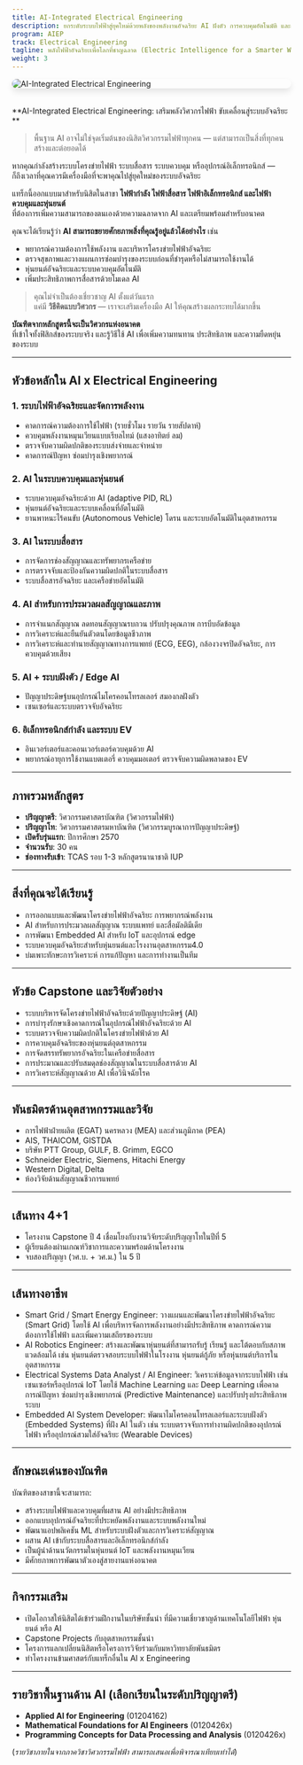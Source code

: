 ```yaml
---
title: AI-Integrated Electrical Engineering
description: ยกระดับระบบไฟฟ้าสู่ยุคใหม่ด้วยพลังของพลังงานอัจฉริยะ AI ฝังตัว การควบคุมอัตโนมัติ และการสื่อสารอัจฉริยะ
program: AIEP
track: Electrical Engineering
tagline: พลังไฟฟ้าอัจฉริยะเพื่อโลกที่ชาญฉลาด (Electric Intelligence for a Smarter World.)
weight: 3
---
```


<img src="/img/banners/electrical-hero-new.png"
     alt="AI-Integrated Electrical Engineering"
     style="max-width: 100%; height: auto; margin: 0 0 2rem 0; border-radius: 1rem; box-shadow: 0 6px 12px rgba(0,0,0,0.1); display: block;" />


**AI-Integrated Electrical Engineering: เสริมพลังวิศวกรไฟฟ้า ขับเคลื่อนสู่ระบบอัจฉริยะ **

> พื้นฐาน AI อาจไม่ใช่จุดเริ่มต้นของนิสิตวิศวกรรมไฟฟ้าทุกคน — แต่สามารถเป็นสิ่งที่ทุกคนสร้างและต่อยอดได้

หากคุณกำลังสร้างระบบโครงข่ายไฟฟ้า ระบบสื่อสาร ระบบควบคุม หรืออุปกรณ์อิเล็กทรอนิกส์ —  
ก็ถึงเวลาที่คุณควรมีเครื่องมือที่จะพาคุณไปสู่ยุคใหม่ของระบบอัจฉริยะ

แทร็กนี้ออกแบบมาสำหรับนิสิตในสาขา **ไฟฟ้ากำลัง ไฟฟ้าสื่อสาร ไฟฟ้าอิเล็กทรอนิกส์ และไฟฟ้าควบคุมและหุ่นยนต์**  
ที่ต้องการเพิ่มความสามารถของตนเองด้วยความฉลาดจาก AI และเตรียมพร้อมสำหรับอนาคต

คุณจะได้เรียนรู้ว่า **AI สามารถขยายศักยภาพสิ่งที่คุณรู้อยู่แล้วได้อย่างไร** เช่น

- พยากรณ์ความต้องการใช้พลังงาน และบริหารโครงข่ายไฟฟ้าอัจฉริยะ  
- ตรวจสุขภาพและวางแผนการซ่อมบำรุงของระบบก่อนที่ชำรุดหรือไม่สามารถใช้งานได้  
- หุ่นยนต์อัจฉริยะและระบบควบคุมอัตโนมัติ  
- เพิ่มประสิทธิภาพการสื่อสารด้วยโมเดล AI


> คุณไม่จำเป็นต้องเชี่ยวชาญ AI ตั้งแต่วันแรก  
> แค่มี **วิธีคิดแบบวิศวกร** — เราจะเสริมเครื่องมือ AI ให้คุณสร้างผลกระทบได้มากขึ้น

**บัณฑิตจากหลักสูตรนี้จะเป็นวิศวกรแห่งอนาคต**  
ที่เข้าใจทั้งฟิสิกส์ของระบบจริง และรู้วิธีใช้ AI เพื่อเพิ่มความทนทาน ประสิทธิภาพ และความยืดหยุ่นของระบบ

---

##  หัวข้อหลักใน AI x Electrical Engineering

### 1. ระบบไฟฟ้าอัจฉริยะและจัดการพลังงาน

- คาดการณ์ความต้องการใช้ไฟฟ้า  (รายชั่วโมง รายวัน รายสัปดาห์)  
- ควบคุมพลังงานหมุนเวียนแบบเรียลไทม์ (แสงอาทิตย์ ลม)  
- ตรวจจับความผิดปกติของระบบส่งจ่ายและจำหน่าย 
- คาดการณ์ปัญหา ซ่อมบำรุงเชิงพยากรณ์ 

### 2. AI ในระบบควบคุมและหุ่นยนต์

- ระบบควบคุมอัจฉริยะด้วย AI (adaptive PID, RL)  
- หุ่นยนต์อัจฉริยะและระบบเคลื่อนที่อัตโนมัติ  
- ยานพาหนะไร้คนขับ (Autonomous Vehicle) โดรน และระบบอัตโนมัติในอุตสาหกรรม

### 3. AI ในระบบสื่อสาร

- การจัดการช่องสัญญาณและทรัพยากรเครือข่าย 
- การตรวจจับและป้องกันความผิดปกติในระบบสื่อสาร 
- ระบบสื่อสารอัจฉริยะ และเครือข่ายอัตโนมัติ

### 4. AI สำหรับการประมวลผลสัญญาณและภาพ

- การจำแนกสัญญาณ ลดทอนสัญญาณรบกวน ปรับปรุงคุณภาพ การบีบอัดข้อมูล
- การวิเคราะห์และยืนยันตัวตนโดยข้อมูลชีวภาพ
- การวิเคราะห์และทำนายสัญญาณทางการแพทย์ (ECG, EEG), กล้องวงจรปิดอัจฉริยะ, การควบคุมด้วยเสียง

### 5. AI + ระบบฝังตัว / Edge AI

- ปัญญาประดิษฐ์บนอุปกรณ์ไมโครคอนโทรลเลอร์ สมองกลฝังตัว
- เซนเซอร์และระบบตรวจจับอัจฉริยะ  

### 6. อิเล็กทรอนิกส์กำลัง และระบบ EV

- อินเวอร์เตอร์และคอนเวอร์เตอร์ควบคุมด้วย AI  
- พยากรณ์อายุการใช้งานแบตเตอรี่ ควบคุมมอเตอร์ ตรวจจับความผิดพลาดของ EV

---

##  ภาพรวมหลักสูตร

-  **ปริญญาตรี**: วิศวกรรมศาสตรบัณฑิต (วิศวกรรมไฟฟ้า)  
-  **ปริญญาโท**: วิศวกรรมศาสตรมหาบัณฑิต (วิศวกรรมบูรณาการปัญญาประดิษฐ์)  
-  **เปิดรับรุ่นแรก**: ปีการศึกษา 2570  
-  **จำนวนรับ**: 30 คน  
-  **ช่องทางรับเข้า**: TCAS รอบ 1-3 หลักสูตรนานาชาติ IUP  


---

##  สิ่งที่คุณจะได้เรียนรู้

- การออกแบบและพัฒนาโครงข่ายไฟฟ้าอัจฉริยะ การพยากรณ์พลังงาน   
- AI สำหรับการประมวลผลสัญญาณ ระบบแพทย์ และสื่อมัลติมีเดีย   
- การพัฒนา Embedded AI สำหรับ IoT และอุปกรณ์ edge
- ระบบควบคุมอัจฉริยะสำหรับหุ่นยนต์และโรงงานอุตสาหกรรม4.0  
- บ่มเพาะทักษะการวิเคราะห์ การแก้ปัญหา และการทำงานเป็นทีม 

---

##  หัวข้อ Capstone และวิจัยตัวอย่าง

- ระบบบริหารจัดโครงข่ายไฟฟ้าอัจฉริยะด้วยปัญญาประดิษฐ์ (AI) 
- การบำรุงรักษาเชิงคาดการณ์ในอุปกรณ์ไฟฟ้าอัจฉริยะด้วย AI  
- ระบบตรวจจับความผิดปกติในโครงข่ายไฟฟ้าด้วย AI  
- การควบคุมอัจฉริยะของหุ่นยนต์อุตสาหกรรม  
- การจัดสรรทรัพยากรอัจฉริยะในเครือข่ายสื่อสาร
- การประมาณและปรับสมดุลช่องสัญญาณในระบบสื่อสารด้วย AI
- การวิเคราะห์สัญญาณด้วย AI เพื่อวินิจฉัยโรค

---

##  พันธมิตรด้านอุตสาหกรรมและวิจัย

- การไฟฟ้าฝ่ายผลิต (EGAT) นครหลวง (MEA) และส่วนภูมิภาค (PEA)
- AIS, THAICOM, GISTDA
- บริษัท PTT Group, GULF, B. Grimm, EGCO
- Schneider Electric, Siemens, Hitachi Energy
- Western Digital, Delta
- ห้องวิจัยด้านสัญญาณชีวการแพทย์  

---

##  เส้นทาง 4+1

- โครงงาน Capstone ปี 4 เชื่อมโยงกับงานวิจัยระดับปริญญาโทในปีที่ 5  
- ผู้เรียนต้องผ่านเกณฑ์วิชาการและความพร้อมด้านโครงงาน  
- จบสองปริญญา (วศ.บ. + วศ.ม.) ใน 5 ปี

---

##  เส้นทางอาชีพ

- Smart Grid / Smart Energy Engineer: วางแผนและพัฒนาโครงข่ายไฟฟ้าอัจฉริยะ (Smart Grid) โดยใช้ AI เพื่อบริหารจัดการพลังงานอย่างมีประสิทธิภาพ คาดการณ์ความต้องการใช้ไฟฟ้า และเพิ่มความเสถียรของระบบ
- AI Robotics Engineer: สร้างและพัฒนาหุ่นยนต์ที่สามารถรับรู้ เรียนรู้ และโต้ตอบกับสภาพแวดล้อมได้ เช่น หุ่นยนต์ตรวจสอบระบบไฟฟ้าในโรงงาน หุ่นยนต์กู้ภัย หรือหุ่นยนต์บริการในอุตสาหกรรม
- Electrical Systems Data Analyst / AI Engineer: วิเคราะห์ข้อมูลจากระบบไฟฟ้า เช่น เซนเซอร์หรืออุปกรณ์ IoT โดยใช้ Machine Learning และ Deep Learning เพื่อคาดการณ์ปัญหา ซ่อมบำรุงเชิงพยากรณ์ (Predictive Maintenance) และปรับปรุงประสิทธิภาพระบบ
- Embedded AI System Developer: พัฒนาไมโครคอนโทรลเลอร์และระบบฝังตัว (Embedded Systems) ที่ฝัง AI ในตัว เช่น ระบบตรวจจับการทำงานผิดปกติของอุปกรณ์ไฟฟ้า หรืออุปกรณ์สวมใส่อัจฉริยะ (Wearable Devices)

---

##  ลักษณะเด่นของบัณฑิต

บัณฑิตของสาขานี้จะสามารถ:

- สร้างระบบไฟฟ้าและควบคุมที่ผสาน AI อย่างมีประสิทธิภาพ  
- ออกแบบอุปกรณ์อัจฉริยะที่ประหยัดพลังงานและระบบพลังงานใหม่  
- พัฒนาแอปพลิเคชัน ML สำหรับระบบฝังตัวและการวิเคราะห์สัญญาณ  
- ผสาน AI เข้ากับระบบสื่อสารและอิเล็กทรอนิกส์กำลัง
- เป็นผู้นำด้านนวัตกรรมในหุ่นยนต์ IoT และพลังงานหมุนเวียน
- มีศักยภาพการพัฒนาตัวเองสู่สายงานแห่งอนาคต


---

##  กิจกรรมเสริม

- เปิดโอกาสให้นิสิตได้เข้าร่วมฝึกงานในบริษัทชั้นนำ ที่มีความเชี่ยวชาญด้านเทคโนโลยีไฟฟ้า หุ่นยนต์ หรือ AI 
- Capstone Projects กับอุตสาหกรรมชั้นนำ 
- โครงการแลกเปลี่ยนนิสิตหรือโครงการวิจัยร่วมกับมหาวิทยาลัยพันธมิตร 
- ทำโครงงานข้ามศาสตร์กับแทร็กอื่นใน AI x Engineering

---

##  รายวิชาพื้นฐานด้าน AI (เลือกเรียนในระดับปริญญาตรี)

- **Applied AI for Engineering** (01204162)  
- **Mathematical Foundations for AI Engineers** (0120426x)  
- **Programming Concepts for Data Processing and Analysis** (0120426x)

(*รายวิชาภายในจากภาควิชาวิศวกรรมไฟฟ้า สามารถเสนอเพื่อพิจารณาเทียบเท่าได้*)
